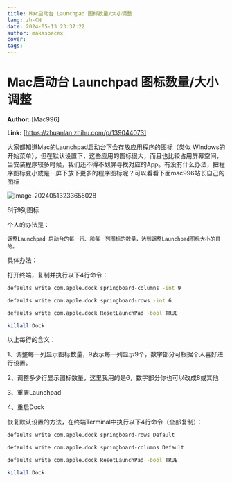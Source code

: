 ```yaml
---
title: Mac启动台 Launchpad 图标数量/大小调整
lang: zh-CN
date: 2024-05-13 23:37:22
author: makaspacex
cover: 
tags:
---
```


# Mac启动台 Launchpad 图标数量/大小调整

 **Author:** [Mac996]

 **Link:** [https://zhuanlan.zhihu.com/p/139044073]

大家都知道Mac的Launchpad启动台下会存放应用程序的图标（类似 WIndows的开始菜单），但在默认设置下，这些应用的图标很大，而且也比较占用屏幕空间，当安装程序较多时候，我们还不得不划屏寻找对应的App。有没有什么办法，把程序图标变小或是一屏下放下更多的程序图标呢？可以看看下面mac996站长自己的图标

![image-20240513233655028](https://cdn.jsdelivr.net/gh/makaspacex/PictureZone@main/picgo/image-20240513233655028.png)

6行9列图标  

个人的办法是：
```
调整Launchpad 启动台的每一行、和每一列图标的数量，达到调整Launchpad图标大小的目的。
```

具体办法：

打开终端，复制并执行以下4行命令：
```bash
defaults write com.apple.dock springboard-columns -int 9

defaults write com.apple.dock springboard-rows -int 6

defaults write com.apple.dock ResetLaunchPad -bool TRUE

killall Dock
```



  

以上每行的含义：

1、调整每一列显示图标数量，9表示每一列显示9个，数字部分可根据个人喜好进行设置。

2、调整多少行显示图标数量，这里我用的是6，数字部分你也可以改成8或其他

3、重置Launchpad

4、重启Dock

  

恢复默认设置的方法，在终端Terminal中执行以下4行命令（全部复制）：
```bash
defaults write com.apple.dock springboard-rows Default

defaults write com.apple.dock springboard-columns Default

defaults write com.apple.dock ResetLaunchPad -bool TRUE

killall Dock
```

